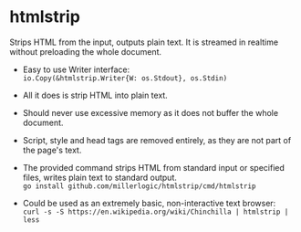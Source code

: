 # htmlstrip
Strips HTML from the input, outputs plain text. It is streamed in realtime without preloading the whole document.

* Easy to use Writer interface: \
    ```io.Copy(&htmlstrip.Writer{W: os.Stdout}, os.Stdin)```

* All it does is strip HTML into plain text.

* Should never use excessive memory as it does not buffer the whole document.

* Script, style and head tags are removed entirely, as they are not part of the page's text.

* The provided command strips HTML from standard input or specified files, writes plain text to standard output. \
    ```go install github.com/millerlogic/htmlstrip/cmd/htmlstrip```

* Could be used as an extremely basic, non-interactive text browser: \
    ```curl -s -S https://en.wikipedia.org/wiki/Chinchilla | htmlstrip | less```
